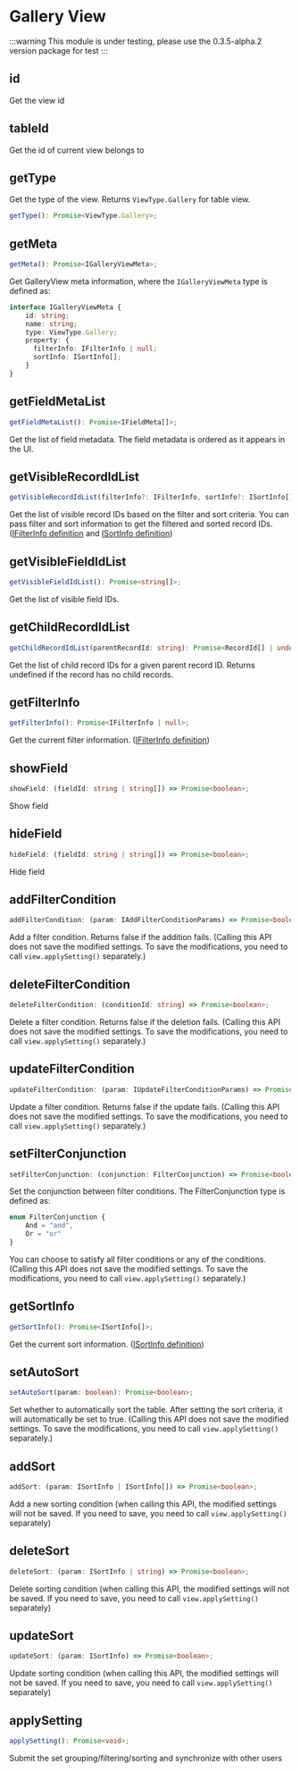 # Gallery View

:::warning
This module is under testing, please use the 0.3.5-alpha.2 version package for test
:::

## id
Get the view id

## tableId
Get the id of current view belongs to

## getType
Get the type of the view. Returns `ViewType.Gallery` for table view.
```typescript
getType(): Promise<ViewType.Gallery>;
```

## getMeta
```typescript
getMeta(): Promise<IGalleryViewMeta>;
```
Get GalleryView meta information, where the `IGalleryViewMeta` type is defined as:

```typescript
interface IGalleryViewMeta {
    id: string;
    name: string;
    type: ViewType.Gallery;
    property: {
      filterInfo: IFilterInfo | null;
      sortInfo: ISortInfo[];
    }
}
```

## getFieldMetaList
```typescript
getFieldMetaList(): Promise<IFieldMeta[]>;
```
Get the list of field metadata. The field metadata is ordered as it appears in the UI.

## getVisibleRecordIdList
```typescript
getVisibleRecordIdList(filterInfo?: IFilterInfo, sortInfo?: ISortInfo[]): Promise<(string | undefined)[]>;
```
Get the list of visible record IDs based on the filter and sort criteria. You can pass filter and sort information to get the filtered and sorted record IDs. ([IFilterInfo definition](../view.md#ifilterinfo) and [ISortInfo definition](../view.md#isortinfo))

## getVisibleFieldIdList
```typescript
getVisibleFieldIdList(): Promise<string[]>;
```
Get the list of visible field IDs.

## getChildRecordIdList
```typescript
getChildRecordIdList(parentRecordId: string): Promise<RecordId[] | undefined>;
```
Get the list of child record IDs for a given parent record ID. Returns undefined if the record has no child records.

## getFilterInfo
```typescript
getFilterInfo(): Promise<IFilterInfo | null>;
```
Get the current filter information. ([IFilterInfo definition](../view.md#ifilterinfo))

## showField
```typescript
showField: (fieldId: string | string[]) => Promise<boolean>;
```
Show field

## hideField
```typescript
hideField: (fieldId: string | string[]) => Promise<boolean>;
```
Hide field

## addFilterCondition
```typescript
addFilterCondition: (param: IAddFilterConditionParams) => Promise<boolean>;
```
Add a filter condition. Returns false if the addition fails. (Calling this API does not save the modified settings. To save the modifications, you need to call `view.applySetting()` separately.)

## deleteFilterCondition
```typescript
deleteFilterCondition: (conditionId: string) => Promise<boolean>;
```
Delete a filter condition. Returns false if the deletion fails. (Calling this API does not save the modified settings. To save the modifications, you need to call `view.applySetting()` separately.)

## updateFilterCondition
```typescript
updateFilterCondition: (param: IUpdateFilterConditionParams) => Promise<boolean>;
```
Update a filter condition. Returns false if the update fails. (Calling this API does not save the modified settings. To save the modifications, you need to call `view.applySetting()` separately.)

## setFilterConjunction
```typescript
setFilterConjunction: (conjunction: FilterConjunction) => Promise<boolean>;
```
Set the conjunction between filter conditions. The FilterConjunction type is defined as:
```typescript
enum FilterConjunction {
    And = "and",
    Or = "or"
}
```
You can choose to satisfy all filter conditions or any of the conditions. (Calling this API does not save the modified settings. To save the modifications, you need to call `view.applySetting()` separately.)

## getSortInfo
```typescript
getSortInfo(): Promise<ISortInfo[]>;
```
Get the current sort information. ([ISortInfo definition](../view.md#isortinfo))

## setAutoSort
```typescript
setAutoSort(param: boolean): Promise<boolean>;
```
Set whether to automatically sort the table. After setting the sort criteria, it will automatically be set to true. (Calling this API does not save the modified settings. To save the modifications, you need to call `view.applySetting()` separately.)
## addSort
```typescript
addSort: (param: ISortInfo | ISortInfo[]) => Promise<boolean>;
```
Add a new sorting condition (when calling this API, the modified settings will not be saved. If you need to save, you need to call `view.applySetting()` separately)

## deleteSort
```typescript
deleteSort: (param: ISortInfo | string) => Promise<boolean>;
```
Delete sorting condition (when calling this API, the modified settings will not be saved. If you need to save, you need to call `view.applySetting()` separately)

## updateSort
```typescript
updateSort: (param: ISortInfo) => Promise<boolean>;
```
Update sorting condition (when calling this API, the modified settings will not be saved. If you need to save, you need to call `view.applySetting()` separately)

## applySetting
```typescript
applySetting(): Promise<void>;
```
Submit the set grouping/filtering/sorting and synchronize with other users